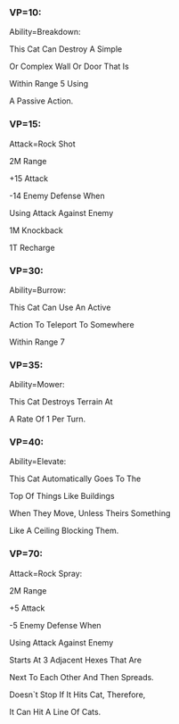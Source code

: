 ### VP=10:

Ability=Breakdown:

This Cat Can Destroy A Simple

Or Complex Wall Or Door That Is

Within Range 5 Using

A Passive Action.

### VP=15:

Attack=Rock Shot

2M Range

+15 Attack

-14 Enemy Defense When

Using Attack Against Enemy

1M Knockback

1T Recharge

### VP=30:

Ability=Burrow:

This Cat Can Use An Active

Action To Teleport To Somewhere

Within Range 7

### VP=35:

Ability=Mower:

This Cat Destroys Terrain At

A Rate Of 1 Per Turn.

### VP=40:

Ability=Elevate:

This Cat Automatically Goes To The

Top Of Things Like Buildings

When They Move, Unless Theirs Something

Like A Ceiling Blocking Them.

### VP=70:

Attack=Rock Spray:

2M Range

+5 Attack

-5 Enemy Defense When

Using Attack Against Enemy

Starts At 3 Adjacent Hexes That Are

Next To Each Other And Then Spreads.

Doesn`t Stop If It Hits Cat, Therefore,

It Can Hit A Line Of Cats.


